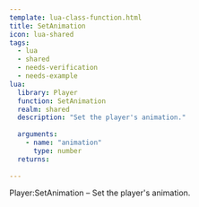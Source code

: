 ```yaml
---
template: lua-class-function.html
title: SetAnimation
icon: lua-shared
tags:
  - lua
  - shared
  - needs-verification
  - needs-example
lua:
  library: Player
  function: SetAnimation
  realm: shared
  description: "Set the player's animation."
  
  arguments:
    - name: "animation"
      type: number
  returns:
    
---
```


<div class="lua__search__keywords">
Player:SetAnimation &#x2013; Set the player's animation.
</div>
